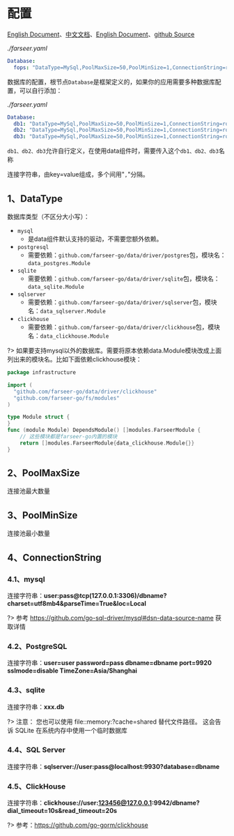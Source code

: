 # 配置
[English Document](https://farseer-go.gitee.io/en-us/)、[中文文档](https://farseer-go.gitee.io/)、[English Document](https://farseer-go.github.io/doc/en-us/)、[github Source](https://github.com/farseer-go/data)

_./farseer.yaml_
```yaml
Database:
  fops: "DataType=MySql,PoolMaxSize=50,PoolMinSize=1,ConnectionString=root:123456@tcp(mysql:3306)/fops?charset=utf8&parseTime=True&loc=Local"
```

数据库的配置，根节点`Database`是框架定义的，如果你的应用需要多种数据库配置，可以自行添加：

_./farseer.yaml_
```yaml
Database:
  db1: "DataType=MySql,PoolMaxSize=50,PoolMinSize=1,ConnectionString=root:123456@tcp(mysql:3306)/fops?charset=utf8&parseTime=True&loc=Local"
  db2: "DataType=MySql,PoolMaxSize=50,PoolMinSize=1,ConnectionString=root:123456@tcp(mysql:3306)/fops?charset=utf8&parseTime=True&loc=Local"
  db3: "DataType=MySql,PoolMaxSize=50,PoolMinSize=1,ConnectionString=root:123456@tcp(mysql:3306)/fops?charset=utf8&parseTime=True&loc=Local"
```

`db1、db2、db3`允许自行定义，在使用data组件时，需要传入这个`db1、db2、db3`名称

连接字符串，由key=value组成，多个间用"`,`"分隔。

## 1、DataType
数据库类型（不区分大小写）：
- `mysql`
  - 是data组件默认支持的驱动，不需要您额外依赖。
- `postgresql`
  - 需要依赖：`github.com/farseer-go/data/driver/postgres`包，模块名：`data_postgres.Module`
- `sqlite`
  - 需要依赖：`github.com/farseer-go/data/driver/sqlite`包，模块名：`data_sqlite.Module`
- `sqlserver`
  - 需要依赖：`github.com/farseer-go/data/driver/sqlserver`包，模块名：`data_sqlserver.Module`
- `clickhouse`
  - 需要依赖：`github.com/farseer-go/data/driver/clickhouse`包，模块名：`data_clickhouse.Module`

?> 如果要支持mysql以外的数据库。需要将原本依赖data.Module模块改成上面列出来的模块名。比如下面依赖clickhouse模块：
```go
package infrastructure

import (
  "github.com/farseer-go/data/driver/clickhouse"
  "github.com/farseer-go/fs/modules"
)

type Module struct {
}
func (module Module) DependsModule() []modules.FarseerModule {
	// 这些模块都是farseer-go内置的模块
	return []modules.FarseerModule{data_clickhouse.Module{}}
}
```
## 2、PoolMaxSize
连接池最大数量

## 3、PoolMinSize
连接池最小数量

## 4、ConnectionString
### 4.1、mysql
连接字符串：**user:pass@tcp(127.0.0.1:3306)/dbname?charset=utf8mb4&parseTime=True&loc=Local**

?> 参考 https://github.com/go-sql-driver/mysql#dsn-data-source-name 获取详情
### 4.2、PostgreSQL
连接字符串：**user=user password=pass dbname=dbname port=9920 sslmode=disable TimeZone=Asia/Shanghai**

### 4.3、sqlite
连接字符串：**xxx.db**

?> 注意： 您也可以使用 file::memory:?cache=shared 替代文件路径。 这会告诉 SQLite 在系统内存中使用一个临时数据库

### 4.4、SQL Server
连接字符串：**sqlserver://user:pass@localhost:9930?database=dbname**

### 4.5、ClickHouse
连接字符串：**clickhouse://user:123456@127.0.0.1:9942/dbname?dial_timeout=10s&read_timeout=20s**

?> 参考：https://github.com/go-gorm/clickhouse